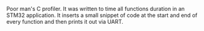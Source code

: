 Poor man's C profiler. It was written to time all functions duration in an STM32 application. It inserts a small snippet of code at the start and end of every function and then prints it out via UART.